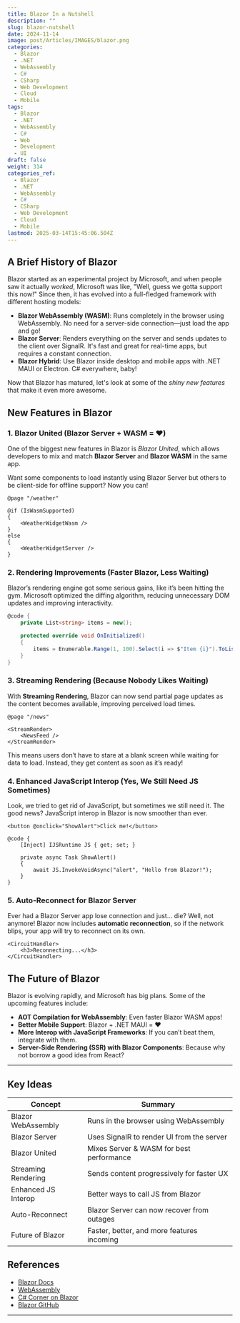 ```yaml
---
title: Blazor In a Nutshell
description: ""
slug: blazor-nutshell
date: 2024-11-14
image: post/Articles/IMAGES/blazor.png
categories:
  - Blazor
  - .NET
  - WebAssembly
  - C#
  - CSharp
  - Web Development
  - Cloud
  - Mobile
tags:
  - Blazor
  - .NET
  - WebAssembly
  - C#
  - Web
  - Development
  - UI
draft: false
weight: 314
categories_ref:
  - Blazor
  - .NET
  - WebAssembly
  - C#
  - CSharp
  - Web Development
  - Cloud
  - Mobile
lastmod: 2025-03-14T15:45:06.504Z
---
```

<!-- 
# Blazor Deep Dive: A Fun Look Into the Future of .NET Web Apps

## Once Upon a Time, in a World of JavaScript...

Picture this: It's the early 2010s, and web developers are knee-deep in JavaScript frameworks. Every week, a new framework pops up like a new season of your favorite show (except sometimes they disappear just as fast). C# developers, meanwhile, are stuck with ASP.NET MVC and Razor Pages, looking over at the JavaScript ecosystem like it's a chaotic reality TV show.

Enter **Blazor**—Microsoft’s answer to the question: "What if we could just write web apps in C# and ditch JavaScript for good?" Blazor leverages **WebAssembly (WASM)** to run C# in the browser, giving .NET developers a way to build interactive web apps without touching JavaScript. (Well, mostly—more on that later.) -->

## A Brief History of Blazor

Blazor started as an experimental project by Microsoft, and when people saw it actually *worked*, Microsoft was like, "Well, guess we gotta support this now!" Since then, it has evolved into a full-fledged framework with different hosting models:

* **Blazor WebAssembly (WASM)**: Runs completely in the browser using WebAssembly. No need for a server-side connection—just load the app and go!
* **Blazor Server**: Renders everything on the server and sends updates to the client over SignalR. It's fast and great for real-time apps, but requires a constant connection.
* **Blazor Hybrid**: Use Blazor inside desktop and mobile apps with .NET MAUI or Electron. C# everywhere, baby!

Now that Blazor has matured, let's look at some of the *shiny new features* that make it even more awesome.

## New Features in Blazor

### 1. **Blazor United (Blazor Server + WASM = ❤️)**

One of the biggest new features in Blazor is *Blazor United*, which allows developers to mix and match **Blazor Server** and **Blazor WASM** in the same app.

Want some components to load instantly using Blazor Server but others to be client-side for offline support? Now you can!

```razor
@page "/weather"

@if (IsWasmSupported)
{
    <WeatherWidgetWasm />
}
else
{
    <WeatherWidgetServer />
}
```

### 2. **Rendering Improvements (Faster Blazor, Less Waiting)**

Blazor’s rendering engine got some serious gains, like it’s been hitting the gym. Microsoft optimized the diffing algorithm, reducing unnecessary DOM updates and improving interactivity.

```csharp
@code {
    private List<string> items = new();

    protected override void OnInitialized()
    {
        items = Enumerable.Range(1, 100).Select(i => $"Item {i}").ToList();
    }
}
```

### 3. **Streaming Rendering (Because Nobody Likes Waiting)**

With **Streaming Rendering**, Blazor can now send partial page updates as the content becomes available, improving perceived load times.

```razor
@page "/news"

<StreamRender>
    <NewsFeed />
</StreamRender>
```

This means users don’t have to stare at a blank screen while waiting for data to load. Instead, they get content as soon as it’s ready!

### 4. **Enhanced JavaScript Interop (Yes, We Still Need JS Sometimes)**

Look, we tried to get rid of JavaScript, but sometimes we still need it. The good news? JavaScript interop in Blazor is now smoother than ever.

```razor
<button @onclick="ShowAlert">Click me!</button>

@code {
    [Inject] IJSRuntime JS { get; set; }

    private async Task ShowAlert()
    {
        await JS.InvokeVoidAsync("alert", "Hello from Blazor!");
    }
}
```

### 5. **Auto-Reconnect for Blazor Server**

Ever had a Blazor Server app lose connection and just... die? Well, not anymore! Blazor now includes **automatic reconnection**, so if the network blips, your app will try to reconnect on its own.

```razor
<CircuitHandler>
    <h3>Reconnecting...</h3>
</CircuitHandler>
```

## The Future of Blazor

Blazor is evolving rapidly, and Microsoft has big plans. Some of the upcoming features include:

* **AOT Compilation for WebAssembly**: Even faster Blazor WASM apps!
* **Better Mobile Support**: Blazor + .NET MAUI = ❤️
* **More Interop with JavaScript Frameworks**: If you can’t beat them, integrate with them.
* **Server-Side Rendering (SSR) with Blazor Components**: Because why not borrow a good idea from React?

<!-- ## Final Thoughts

Blazor is no longer a "cool experiment"—it's a full-fledged web framework that’s here to stay. Whether you love it for its C# goodness, hate JavaScript, or just enjoy watching Microsoft reinvent the wheel (but in a better way), there’s a lot to be excited about.

If you haven't given Blazor a shot yet, now's the time! Just be prepared for people to ask, "Wait, you're building a web app without JavaScript?!" and enjoy the look of confusion on their faces. -->

***

## Key Ideas

| Concept             | Summary                                    |
| ------------------- | ------------------------------------------ |
| Blazor WebAssembly  | Runs in the browser using WebAssembly      |
| Blazor Server       | Uses SignalR to render UI from the server  |
| Blazor United       | Mixes Server & WASM for best performance   |
| Streaming Rendering | Sends content progressively for faster UX  |
| Enhanced JS Interop | Better ways to call JS from Blazor         |
| Auto-Reconnect      | Blazor Server can now recover from outages |
| Future of Blazor    | Faster, better, and more features incoming |

## References

* [Blazor Docs](https://learn.microsoft.com/en-us/aspnet/core/blazor/)
* [WebAssembly](https://webassembly.org/)
* [C# Corner on Blazor](https://www.c-sharpcorner.com/)
* [Blazor GitHub](https://github.com/dotnet/aspnetcore/tree/main/src/Components)

***
